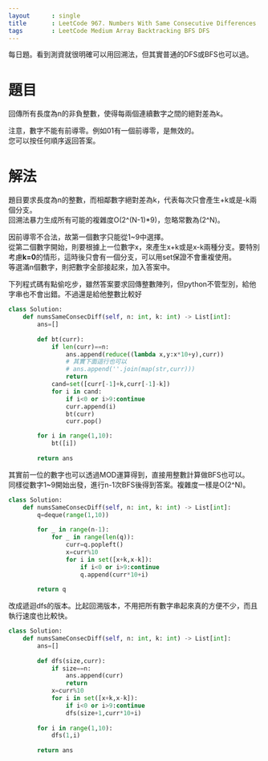 ```yaml
--- 
layout      : single
title       : LeetCode 967. Numbers With Same Consecutive Differences
tags        : LeetCode Medium Array Backtracking BFS DFS
---
```

每日題。看到測資就很明確可以用回溯法，但其實普通的DFS或BFS也可以過。  

# 題目
回傳所有長度為n的非負整數，使得每兩個連續數字之間的絕對差為k。  

注意，數字不能有前導零。例如01有一個前導零，是無效的。  
您可以按任何順序返回答案。  

# 解法
題目要求長度為n的整數，而相鄰數字絕對差為k，代表每次只會產生+k或是-k兩個分支。  
回溯法暴力生成所有可能的複雜度O(2^(N-1)\*9)，忽略常數為(2^N)。  

因前導零不合法，故第一個數字只能從1\~9中選擇。  
從第二個數字開始，則要根據上一位數字x，來產生x+k或是x-k兩種分支。要特別考慮**k=0**的情形，這時後只會有一個分支，可以用set保證不會重複使用。  
等選滿n個數字，則把數字全部接起來，加入答案中。  

下列程式碼有點偷吃步，雖然答案要求回傳整數陣列，但python不管型別，給他字串也不會出錯。不過還是給他整數比較好  

```python
class Solution:
    def numsSameConsecDiff(self, n: int, k: int) -> List[int]:
        ans=[]
        
        def bt(curr):
            if len(curr)==n:
                ans.append(reduce((lambda x,y:x*10+y),curr)) 
                # 其實下面這行也可以    
                # ans.append(''.join(map(str,curr)))
                return
            cand=set([curr[-1]+k,curr[-1]-k])
            for i in cand:
                if i<0 or i>9:continue
                curr.append(i)
                bt(curr)
                curr.pop()

        for i in range(1,10):
            bt([i])
        
        return ans
```

其實前一位的數字也可以透過MOD運算得到，直接用整數計算做BFS也可以。  
同樣從數字1\~9開始出發，進行n-1次BFS後得到答案。複雜度一樣是O(2^N)。  

```python
class Solution:
    def numsSameConsecDiff(self, n: int, k: int) -> List[int]:
        q=deque(range(1,10))
        
        for _ in range(n-1):
            for _ in range(len(q)):
                curr=q.popleft()
                x=curr%10
                for i in set([x+k,x-k]):
                    if i<0 or i>9:continue
                    q.append(curr*10+i)
        
        return q
```

改成遞迴dfs的版本。比起回溯版本，不用把所有數字串起來真的方便不少，而且執行速度也比較快。  

```python
class Solution:
    def numsSameConsecDiff(self, n: int, k: int) -> List[int]:
        ans=[]
        
        def dfs(size,curr):
            if size==n:
                ans.append(curr)
                return 
            x=curr%10
            for i in set([x+k,x-k]):
                if i<0 or i>9:continue
                dfs(size+1,curr*10+i)
                
        for i in range(1,10):
            dfs(1,i)
            
        return ans
```            
